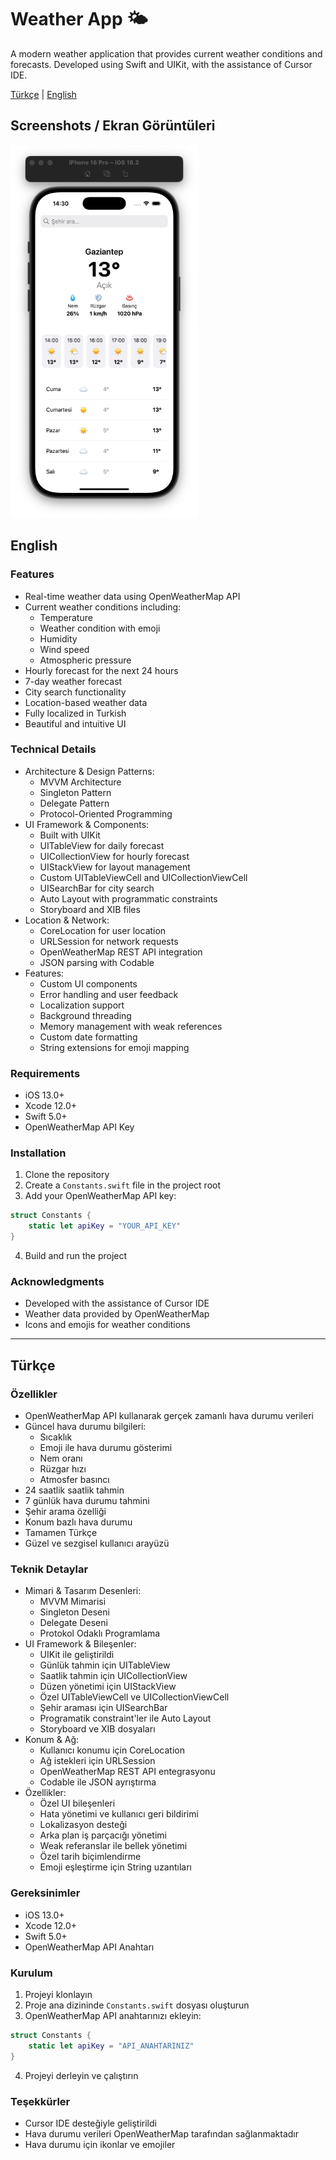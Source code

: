 # Weather App 🌤️

A modern weather application that provides current weather conditions and forecasts. Developed using Swift and UIKit, with the assistance of Cursor IDE.

[Türkçe](#türkçe) | [English](#english)

## Screenshots / Ekran Görüntüleri

<img src="screenshots/main_screen.png" width="300" alt="Main Screen">

## English

### Features
- Real-time weather data using OpenWeatherMap API
- Current weather conditions including:
  - Temperature
  - Weather condition with emoji
  - Humidity
  - Wind speed
  - Atmospheric pressure
- Hourly forecast for the next 24 hours
- 7-day weather forecast
- City search functionality
- Location-based weather data
- Fully localized in Turkish
- Beautiful and intuitive UI

### Technical Details
- Architecture & Design Patterns:
  - MVVM Architecture
  - Singleton Pattern
  - Delegate Pattern
  - Protocol-Oriented Programming
- UI Framework & Components:
  - Built with UIKit
  - UITableView for daily forecast
  - UICollectionView for hourly forecast
  - UIStackView for layout management
  - Custom UITableViewCell and UICollectionViewCell
  - UISearchBar for city search
  - Auto Layout with programmatic constraints
  - Storyboard and XIB files
- Location & Network:
  - CoreLocation for user location
  - URLSession for network requests
  - OpenWeatherMap REST API integration
  - JSON parsing with Codable
- Features:
  - Custom UI components
  - Error handling and user feedback
  - Localization support
  - Background threading
  - Memory management with weak references
  - Custom date formatting
  - String extensions for emoji mapping

### Requirements
- iOS 13.0+
- Xcode 12.0+
- Swift 5.0+
- OpenWeatherMap API Key

### Installation
1. Clone the repository
2. Create a `Constants.swift` file in the project root
3. Add your OpenWeatherMap API key:
```swift
struct Constants {
    static let apiKey = "YOUR_API_KEY"
}
```
4. Build and run the project

### Acknowledgments
- Developed with the assistance of Cursor IDE
- Weather data provided by OpenWeatherMap
- Icons and emojis for weather conditions

---

## Türkçe

### Özellikler
- OpenWeatherMap API kullanarak gerçek zamanlı hava durumu verileri
- Güncel hava durumu bilgileri:
  - Sıcaklık
  - Emoji ile hava durumu gösterimi
  - Nem oranı
  - Rüzgar hızı
  - Atmosfer basıncı
- 24 saatlik saatlik tahmin
- 7 günlük hava durumu tahmini
- Şehir arama özelliği
- Konum bazlı hava durumu
- Tamamen Türkçe
- Güzel ve sezgisel kullanıcı arayüzü

### Teknik Detaylar
- Mimari & Tasarım Desenleri:
  - MVVM Mimarisi
  - Singleton Deseni
  - Delegate Deseni
  - Protokol Odaklı Programlama
- UI Framework & Bileşenler:
  - UIKit ile geliştirildi
  - Günlük tahmin için UITableView
  - Saatlik tahmin için UICollectionView
  - Düzen yönetimi için UIStackView
  - Özel UITableViewCell ve UICollectionViewCell
  - Şehir araması için UISearchBar
  - Programatik constraint'ler ile Auto Layout
  - Storyboard ve XIB dosyaları
- Konum & Ağ:
  - Kullanıcı konumu için CoreLocation
  - Ağ istekleri için URLSession
  - OpenWeatherMap REST API entegrasyonu
  - Codable ile JSON ayrıştırma
- Özellikler:
  - Özel UI bileşenleri
  - Hata yönetimi ve kullanıcı geri bildirimi
  - Lokalizasyon desteği
  - Arka plan iş parçacığı yönetimi
  - Weak referanslar ile bellek yönetimi
  - Özel tarih biçimlendirme
  - Emoji eşleştirme için String uzantıları

### Gereksinimler
- iOS 13.0+
- Xcode 12.0+
- Swift 5.0+
- OpenWeatherMap API Anahtarı

### Kurulum
1. Projeyi klonlayın
2. Proje ana dizininde `Constants.swift` dosyası oluşturun
3. OpenWeatherMap API anahtarınızı ekleyin:
```swift
struct Constants {
    static let apiKey = "API_ANAHTARINIZ"
}
```
4. Projeyi derleyin ve çalıştırın

### Teşekkürler
- Cursor IDE desteğiyle geliştirildi
- Hava durumu verileri OpenWeatherMap tarafından sağlanmaktadır
- Hava durumu için ikonlar ve emojiler 
